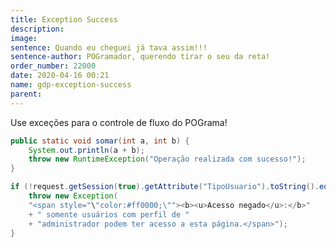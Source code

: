 ```yaml
---
title: Exception Success
description: 
image: 
sentence: Quando eu cheguei já tava assim!!!
sentence-author: POGramador, querendo tirar o seu da reta!
order_number: 22000
date: 2020-04-16 00:21
name: gdp-exception-success
parent:
---
```

Use exceções para o controle de fluxo do POGrama!

```java
public static void somar(int a, int b) {
    System.out.println(a + b);
    throw new RuntimeException("Operação realizada com sucesso!");
}
```

```java
if (!request.getSession(true).getAttribute("TipoUsuario").toString().equals("1")) {
    throw new Exception(
    "<span style="\"color:#ff0000;\""><b><u>Acesso negado</u>:</b>"
    + " somente usuários com perfil de "
    + "administrador podem ter acesso a esta página.</span>");
}
```